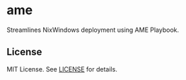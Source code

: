 # ame

Streamlines NixWindows deployment using AME Playbook.

## License

MIT License. See [LICENSE](LICENSE) for details.
